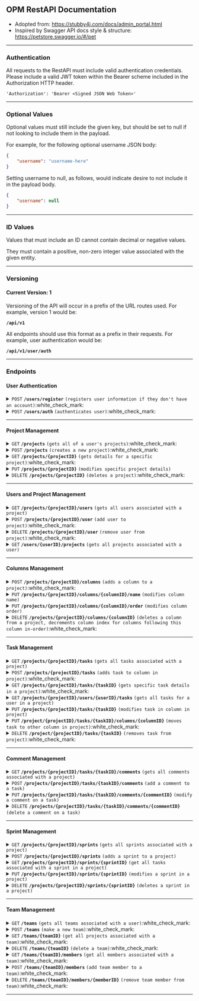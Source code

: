 ## OPM RestAPI Documentation

- Adopted from: https://stubby4j.com/docs/admin_portal.html
- Inspired by Swagger API docs style & structure: https://petstore.swagger.io/#/pet

------------------------------------------------------------------------------------------

### Authentication

All requests to the RestAPI must include valid authentication credentials. Please include a valid JWT token within
the Bearer scheme included in the Authorization HTTP header.

`'Authorization': 'Bearer <Signed JSON Web Token>'`

------------------------------------------------------------------------------------------

### Optional Values

Optional values must still include the given key, but should be set to null if not looking
to include them in the payload.

For example, for the following optional username JSON body:

```json
{
    "username": "username-here"
}
```

Setting username to null, as follows, would indicate desire to not include it in the payload body.

```json
{
    "username": null
}
```

------------------------------------------------------------------------------------------

### ID Values

Values that must include an ID cannot contain decimal or negative values.

They must contain a positive, non-zero integer value associated with the given entity.

------------------------------------------------------------------------------------------

### Versioning

#### Current Version: 1

Versioning of the API will occur in a prefix of the URL routes used. For example, version 1 would be:

<code><b>/api/v1</b></code>

All endpoints should use this format as a prefix in their requests. For example, user authentication would be:

<code><b>/api/v1/user/auth</b></code>

------------------------------------------------------------------------------------------

### Endpoints

#### User Authentication

<details>
 <summary><code>POST</code> <code><b>/users/register</b></code> <code>(registers user information if they don't have an account)</code>:white_check_mark:</summary>

##### Request Payload

> ```json
> {
>   "username": "username-here"
> }
> ```

##### Responses

> | http code     | content-type                      | response  | details |
> |---------------|-----------------------------------|-----------|---------------------------------------------------------|
> | `201`         | `application/json`                | `{"username":"username-here","message":"Success"}` | Successfully registered user. |
> | `400`         | `application/json`                | `{"code":400,"message":"User already exists with those details"}` | User details already exist in database. |
> | `400`         | `application/json`                | `{"code":400,"message":"Username is required"}` | Username field required. |
> | `400`         | `application/json`                | `{"code":400,"message":"Username must be 3 to 100 characters"}` | Username length requirement. |
> | `405`         | `text/html;charset=utf-8`         | None | Invalid HTTP method. |

##### Example cURL

> ```bash
> curl -X POST \
>  https://opm-api.propersi.me/api/v1/users/register \
>  -H 'Content-Type: application/json' \
>  -H 'Authorization: Bearer YOUR_JWT_TOKEN' \
>  -d '{"username":"my_username"}' 
> ```

</details>

<details>
 <summary><code>POST</code> <code><b>/users/auth</b></code> <code>(authenticates user)</code>:white_check_mark:</summary>

##### Responses

> | http code     | content-type                      | response  | details |
> |---------------|-----------------------------------|-----------|---------------------------------------------------------|
> | `200`         | `application/json`                | `{"username":"username-here","message":"Success"}` | **Includes a URI to the user resource in the Location Header** |
> | `404`         | `application/json`                | `{"code":"404","message":"User does not exist"}` | No user found using those credentials. |
> | `405`         | `text/html;charset=utf-8`         | None | Invalid HTTP method. |

##### Example cURL

> ```bash
> curl -X POST \
>  https://opm-api.propersi.me/api/v1/users/auth \
>  -H 'Authorization: Bearer YOUR_JWT_TOKEN' \
> ```

</details>

------------------------------------------------------------------------------------------

#### Project Management

<details>
 <summary><code>GET</code> <code><b>/projects</b></code> <code>(gets all of a user's projects)</code>:white_check_mark:</summary>

##### Responses

> | http code     | content-type                      | response  | details |
> |---------------|-----------------------------------|-----------|---------------------------------------------------------|
> | `200`         | `application/json`                | `See below.` | Returns all of a user's projects. |
> | `405`         | `text/html;charset=utf-8`         | None | Invalid HTTP method. |

###### 200 HTTP Code Response Body

> ```json
> {
>     "projects": [
>       {
>           "projectName": "project1",
>           "projectID": 1,
>           "lastUpdated": "2023-10-31T15:45:00Z",
>           "projectLocation": "/api/v1/projects/1",
>           "team": {
>               "teamName": "team1",
>               "teamID": 1, 
>               "teamLocation": "/api/v1/teams/1"
>           }
>       },
>       {
>           "projectName": "project2",
>           "projectID": 2,
>           "lastUpdated": "2023-10-31T15:45:00Z",
>           "projectLocation": "/api/v1/projects/2",
>           "team": {
>               "teamName": "team2",
>               "teamID": 2, 
>               "teamLocation": "/api/v1/teams/2"
>           }
>       } 
>     ]
> }
> ```

##### Example cURL

> ```bash
> curl -X GET \
>  https://opm-api.propersi.me/api/v1/projects \
>  -H 'Authorization: Bearer YOUR_JWT_TOKEN' \
> ```

</details>

<details>
 <summary><code>POST</code> <code><b>/projects</b></code> <code>(creates a new project)</code>:white_check_mark:</summary>

##### Request Payload

> ```json
> {
>   "projectName": "New Project Name",
>   "projectID": 1,
>   "teamName": "team1",
>   "teamID": 1,
>   "projectLocation": "/api/v1/projects/1"
> }
> ```

##### Responses

> | http code     | content-type                      | response  | details |
> |---------------|-----------------------------------|-----------|---------------------------------------------------------|
> | `201`         | `application/json`                | `See below.` | **Includes a URI to the project resource in the Location Header** |
> | `400`         | `application/json`                | `{"code":"400","message":"Project name for that team already exists"}` | Project name for team already exists. Teams must have unique project names. |
> | `404`         | `application/json`                | `{"code":"404","message":"User not in team, or team does not exist"}` | User not in team, or chosen team does not exist. |
> | `405`         | `text/html;charset=utf-8`         | None | Invalid HTTP method. |

###### 201 HTTP Code Response Body

> ```json
> {
>     "projectName": "New Project Name",
>     "projectID": 1,
>     "projectLocation": "/api/v1/projects/1"
> }
> ```

##### Example cURL

> ```bash
> curl -X POST \
>  https://opm-api.propersi.me/api/v1/projects \
>  -H 'Content-Type: application/json' \
>  -H 'Authorization: Bearer YOUR_JWT_TOKEN' \
>  -d '{
>   "projectName": "New Project Name",
>   "teamName": "team1",
>   "teamID": 1 }' 
> ```

</details>
<details>
 <summary><code>GET</code> <code><b>/projects/{projectID}</b></code> <code>(gets details for a specific project)</code>:white_check_mark:</summary>

##### Parameters

> | name   |  type      | data type      | description                                          |
> |--------|------------|----------------|------------------------------------------------------|
> | `projectID` |  required  | int ($int64) | The unique ID of the project |

##### Responses

> | http code     | content-type                      | response  | details |
> |---------------|-----------------------------------|-----------|---------------------------------------------------------|
> | `200`         | `application/json`                | `See below.` | Returns details regarding a specific project. |
> | `403`         | `application/json`                | `{"code":"403","message":"User not in project, or project does not exist"}` | User not in this project, or the project does not exist. |
> | `405`         | `text/html;charset=utf-8`         | None | Invalid HTTP method. |

###### 200 HTTP Code Response Body

> ```json
> {
>     "projectName": "project1",
>     "projectID": 1,
>     "projectLocation": "/api/v1/projects/1",
>     "team": {
>         "teamName": "Team1",
>         "teamID": 1,
>         "teamLocation": "/api/v1/teams/1"
>      },
>     "columns": [
>      {
>           "columnTitle": "Todo",
>           "columnID": 1,
>           "columnIndex": 0,       # Indicates location on board
>           "columnLocation": "/api/v1/projects/1/columns/1",
>           "tasks": [
>            {
>                 "title": "task1",
>                 "taskID": 1, 
>                 "priority": "High",
                  "dueDate": "2023-11-01", # Or null  
>                 "comments": 1, # Number of comments on task
                  "taskIndex": 0, # Used for sorting eventually, default to -1
                  "assignedTo": {
                        "username": "username-of-assignee",
                        "userID": 1
                   }, # Or null
                  "sprint": {
                        "sprintID": 1,
                        "sprintName": "Sprint Name",
                        "endDate": "2023-11-01",
                        "sprintLocation": "/api/v1/projects/1/sprints/1"
                   }, # Or null
>                 "taskLocation": "/api/v1/projects/1/tasks/1"
>            },
>           ]
>      },
>      {
>           "columnTitle": "In progress",
>           "columnID": 2,
>           "columnIndex": 1,       # Indicates location on board
>           "columnLocation": "/api/v1/projects/1/columns/2",
>           "tasks": []
>      },
>      {
>           "columnTitle": "Done",
>           "columnID": 3,
>           "columnIndex": 2,       # Indicates location on board
>           "columnLocation": "/api/v1/projects/1/columns/3",
>           "tasks": []
>      },
>     ]
> }
> ```

##### Example cURL

> ```bash
> curl -X GET \
>  https://opm-api.propersi.me/api/v1/projects/1 \
>  -H 'Authorization: Bearer YOUR_JWT_TOKEN' \
> ```

</details>

<details>
 <summary><code>PUT</code> <code><b>/projects/{projectID}</b></code> <code>(modifies specific project details)</code></summary>

##### Parameters

> | name   |  type      | data type      | description                                          |
> |--------|------------|----------------|------------------------------------------------------|
> | `projectID` |  required  | int ($int64) | The unique ID of the project |

##### Request Payload

> ```json
> {
>   "projectName": "new-name",      # Cannot be deleted, only modified
> }
> ```

##### Responses

> | http code     | content-type                      | response  | details |
> |---------------|-----------------------------------|-----------|---------------------------------------------------------|
> | `200`         | `application/json`                | `See below.` | Modify the project name. |
> | `403`         | `application/json`                | `{"code":"403","message":"Not authorized"}` | User not in this project. |
> | `404`         | `application/json`                | `{"code":"404","message":"Project does not exist"}` | Project not found. |
> | `405`         | `text/html;charset=utf-8`         | None | Invalid HTTP method. |

###### 200 HTTP Code Response Body

> ```json
> {
>     "projectName": "new-name",
>     "projectID": 1,
>     "projectLocation": "/api/v1/projects/1",
>     "lastUpdated": "2023-10-31T15:45:00Z",
> }
> ```

##### Example cURL

> ```bash
> curl -X PUT \
>  https://opm-api.propersi.me/api/v1/projects/1 \
>  -H 'Content-Type: application/json' \
>  -H 'Authorization: Bearer YOUR_JWT_TOKEN' \
>  -d '{"projectName":"new-name"}' 
> ```

</details>

<details>
 <summary><code>DELETE</code> <code><b>/projects/{projectID}</b></code> <code>(deletes a project)</code>:white_check_mark:</summary>

##### Parameters

> | name   |  type      | data type      | description                                          |
> |--------|------------|----------------|------------------------------------------------------|
> | `projectID` |  required  | int ($int64) | The unique ID of the project |

##### Responses

> | http code     | content-type                      | response  | details |
> |---------------|-----------------------------------|-----------|---------------------------------------------------------|
> | `200`         | `application/json`                | `{"code":"200","message":"Project deleted"}` | Successful deletion. |
> | `400`         | `application/json`                | `{"code":"400","message":"Projects must have zero tasks left before they can be deleted"}` | Tasks must be removed to delete a project. |
> | `403`         | `application/json`                | `{"code":"403","message":"User not in project, or project does not exist"}` | User not in this project, or project does not exist. |
> | `405`         | `text/html;charset=utf-8`         | None | Invalid HTTP method. |

##### Example cURL

> ```bash
> curl -X DELETE \
>  https://opm-api.propersi.me/api/v1/projects/1 \
>  -H 'Authorization: Bearer YOUR_JWT_TOKEN' \
> ```

</details>

------------------------------------------------------------------------------------------

#### Users and Project Management

<details>
 <summary><code>GET</code> <code><b>/projects/{projectID}/users</b></code> <code>(gets all users associated with a project)</code></summary>

##### Parameters

> | name   |  type      | data type      | description                                          |
> |--------|------------|----------------|------------------------------------------------------|
> | `projectID` |  required  | int ($int64) | The unique ID of the project |

##### Responses

> | http code     | content-type                      | response  | details |
> |---------------|-----------------------------------|-----------|---------------------------------------------------------|
> | `200`         | `application/json`                | `See below.` | Returns all users associated with a project. |
> | `403`         | `application/json`                | `{"code":"403","message":"Not authorized"}` | User not in this project. |
> | `404`         | `application/json`                | `{"code":"404","message":"Project does not exist"}` | Project not found. |
> | `405`         | `text/html;charset=utf-8`         | None | Invalid HTTP method. |

###### 200 HTTP Code Response Body

> ```json
> {
>     "projectName": "project1",
>     "projectID": 1,
>     "lastUpdated": "2023-10-31T15:45:00Z",
>     "projectLocation": "/api/v1/projects/1",
>     "team": {
>         "teamName": "Team1",
>         "teamID": 1,
>         "teamLocation": "/api/v1/teams/1"
>      },
>     "users": [
>       {
>           "username": "username1",
>           "userID": 1,
>           "userInProjectTeam": true,       
>       },
>       {
>           "username": "username2",
>           "userID": 2,
>           "userInProjectTeam": false,       
>       },
>     ]
> }
> ```

##### Example cURL

> ```bash
> curl -X GET \
>  https://opm-api.propersi.me/api/v1/projects/1/users \
>  -H 'Authorization: Bearer YOUR_JWT_TOKEN' \
> ```

</details>

<details>
 <summary><code>POST</code> <code><b>/projects/{projectID}/user</b></code> <code>(add user to project)</code>:white_check_mark:</summary>

##### Parameters

> | name   |  type      | data type      | description                                          |
> |--------|------------|----------------|------------------------------------------------------|
> | `projectID` |  required  | int ($int64) | The unique ID of the project |

##### Request Payload

> ```json
> {
>   "username": "username-here"
> }
> ```

##### Responses

> | http code     | content-type                      | response  | details |
> |---------------|-----------------------------------|-----------|---------------------------------------------------------|
> | `200`         | `application/json`                | `{"code":"200","message":"{username} added to the project."}` | Successfully added user to project. |
> | `403`         | `application/json`                | `{"code":"403","message":"User not in this project, or project does not exist"}` | User trying to add other user is not in project, or project does not exist. |
> | `404`         | `application/json`                | `{"code":"404","message":"User does not exist"}` | Username not found. |
> | `409`         | `application/json`                | `{"code":"409","message":"User already in this project"}` | User already in this project. |
> | `405`         | `text/html;charset=utf-8`         | None | Invalid HTTP method. |

##### Example cURL

> ```bash
> curl -X POST \
>  https://opm-api.propersi.me/api/v1/projects/1/user \
>  -H 'Content-Type: application/json' \
>  -H 'Authorization: Bearer YOUR_JWT_TOKEN' \
>  -d '{"username":"another_username"}' 
> ```

</details>

<details>
 <summary><code>DELETE</code> <code><b>/projects/{projectID}/user</b></code> <code>(remove user from project)</code>:white_check_mark:</summary>

##### Parameters

> | name   |  type      | data type      | description                                          |
> |--------|------------|----------------|------------------------------------------------------|
> | `projectID` |  required  | int ($int64) | The unique ID of the project |

##### Request Payload

> ```json
> {
>   "username": "username-here"
> }
> ```

##### Responses

> | http code     | content-type                      | response  | details |
> |---------------|-----------------------------------|-----------|---------------------------------------------------------|
> | `200`         | `application/json`                | `{"code":"200","message":"{username} was removed from the project"}` | Successfully removed user from project. |
> | `400`         | `application/json`                | `{"code":"400","message":"The last member of a project cannot remove themselves"}` | The last user of a project cannot remove themselves. |
> | `403`         | `application/json`                | `{"code":"403","message":"User not in project, or project does not exist"}` | Deleting user not in project, or project does not exist. |
> | `404`         | `application/json`                | `{"code":"404","message":"User not in this project"}` | Username not found. |
> | `405`         | `text/html;charset=utf-8`         | None | Invalid HTTP method. |

##### Example cURL

> ```bash
> curl -X DELETE \
>  https://opm-api.propersi.me/api/v1/projects/1/user \
>  -H 'Content-Type: application/json' \
>  -H 'Authorization: Bearer YOUR_JWT_TOKEN' \
>  -d '{"username":"another_username"}' 
> ```

</details>

<details>
 <summary><code>GET</code> <code><b>/users/{userID}/projects</b></code> <code>(gets all projects associated with a user)</code></summary>

##### Parameters

> | name   |  type      | data type      | description                                          |
> |--------|------------|----------------|------------------------------------------------------|
> | `userID` |  required  | int ($int64) | The unique ID of the user |

##### Responses

> | http code     | content-type                      | response  | details |
> |---------------|-----------------------------------|-----------|---------------------------------------------------------|
> | `200`         | `application/json`                | `See below.` | Returns all projects associated with a user. |
> | `404`         | `application/json`                | `{"code":"404","message":"User does not exist"}` | User not found. |
> | `405`         | `text/html;charset=utf-8`         | None | Invalid HTTP method. |

###### 200 HTTP Code Response Body

> ```json
> {
>     "username": "my-username",
>     "userID": 1,
>     "projects": [
>       {
>           "projectName": "project1",
>           "projectID": 1,
>           "projectLocation": "/api/v1/projects/1",
>           "team": {
>               "teamName": "Team1",
>               "teamID": 1,
>               "teamLocation": "/api/v1/teams/1"
>           }
>       },
>       {
>           "projectName": "project2",
>           "projectID": 2,
>           "projectLocation": "/api/v1/projects/2",
>           "team": {
>               "teamName": "Team2",
>               "teamID": 2,
>               "teamLocation": "/api/v1/teams/2"
>           }
>       },
>     ]
> }
> ```

##### Example cURL

> ```bash
> curl -X GET \
>  https://opm-api.propersi.me/api/v1/users/1/projects \
>  -H 'Authorization: Bearer YOUR_JWT_TOKEN' \
> ```

</details>

------------------------------------------------------------------------------------------

#### Columns Management

<details>
 <summary><code>POST</code> <code><b>/projects/{projectID}/columns</b></code> <code>(adds a column to a project)</code>:white_check_mark:</summary>

##### Parameters

> | name   |  type      | data type      | description                                          |
> |--------|------------|----------------|------------------------------------------------------|
> | `projectID` |  required  | int ($int64) | The unique ID of the project |

##### Request Payload

> ```json
> {
>   "columnTitle": "New Column Here"
> }
> ```

##### Responses

> | http code     | content-type                      | response  | details |
> |---------------|-----------------------------------|-----------|---------------------------------------------------------|
> | `201`         | `application/json`                | `See below.` | **Includes a URI to the column resource in the Location Header** |
> | `403`         | `application/json`                | `{"code":"403","message":"User not in project, or project does not exist"}` | User not in this project, or project does not exist. |
> | `409`         | `application/json`                | `{"code":"409","message":"Given column title already exists in this project"}` | Column title already exists in project. |
> | `405`         | `text/html;charset=utf-8`         | None | Invalid HTTP method. |

###### 201 HTTP Code Response Body

> ```json
> {
>     "columnTitle": "New Column Here",
>     "columnIndex": 1,         # New column always placed at end
>     "columnID": 1,
>     "columnLocation": "/api/v1/projects/1/columns/1"
> }
> ```

##### Example cURL

> ```bash
> curl -X POST \
>  https://opm-api.propersi.me/api/v1/project/1/columns \
>  -H 'Content-Type: application/json' \
>  -H 'Authorization: Bearer YOUR_JWT_TOKEN' \
>  -d '{"columnTitle":"New Column Here"}' 
> ```

</details>

<details>
 <summary><code>PUT</code> <code><b>/projects/{projectID}/columns/{columnID}/name</b></code> <code>(modifies column name)</code></summary>

##### Parameters

> | name   |  type      | data type      | description                                          |
> |--------|------------|----------------|------------------------------------------------------|
> | `projectID` |  required  | int ($int64) | The unique ID of the project |
> | `columnID` |  required  | int ($int64) | The unique ID of the column |

##### Request Payload

> ```json
> {
>   "columnTitle": "New Column Name Here"       # Cannot be deleted, only modified
> }
> ```

##### Responses

> | http code     | content-type                      | response  | details |
> |---------------|-----------------------------------|-----------|---------------------------------------------------------|
> | `200`         | `application/json`                | `See below.` | Successfully modified column name in project. |
> | `400`         | `application/json`                | `{"code":"400","message":"Column exists in project"}` | Column already exists in project. |
> | `403`         | `application/json`                | `{"code":"403","message":"Not authorized"}` | User not in this project. |
> | `404`         | `application/json`                | `{"code":"404","message":"Project does not exist"}` | Project not found. |
> | `404`         | `application/json`                | `{"code":"404","message":"Column does not exist"}` | Column not found in project. |
> | `405`         | `text/html;charset=utf-8`         | None | Invalid HTTP method. |

###### 200 HTTP Code Response Body

> ```json
> {
>     "columnTitle": "New Column Name Here",
>     "columnIndex": 0,      # Keeps previous column index
>     "columnID": 1,
>     "columnLocation": "/api/v1/projects/1/columns/1
> }
> ```

##### Example cURL

> ```bash
> curl -X PUT \
>  https://opm-api.propersi.me/api/v1/projects/1/columns/1/name \
>  -H 'Content-Type: application/json' \
>  -H 'Authorization: Bearer YOUR_JWT_TOKEN' \
>  -d '{"columnTitle":"New Column Name Here"}' 
> ```

</details>

<details>
 <summary><code>PUT</code> <code><b>/projects/{projectID}/columns/{columnID}/order</b></code> <code>(modifies column order)</code></summary>

##### Parameters

> | name   |  type      | data type      | description                                          |
> |--------|------------|----------------|------------------------------------------------------|
> | `projectID` |  required  | int ($int64) | The unique ID of the project |
> | `columnID` |  required  | int ($int64) | The unique ID of the column |

##### Request Payload

> ```json
> {
>   "columnIndex": 1
> }
> ```

##### Responses

> | http code     | content-type                      | response  | details |
> |---------------|-----------------------------------|-----------|---------------------------------------------------------|
> | `200`         | `application/json`                | `See below.` | Successfully modified column index in project. |
> | `403`         | `application/json`                | `{"code":"403","message":"Not authorized"}` | User not in this project. |
> | `404`         | `application/json`                | `{"code":"404","message":"Project does not exist"}` | Project not found. |
> | `404`         | `application/json`                | `{"code":"404","message":"Column does not exist"}` | Column not found in project. |
> | `405`         | `text/html;charset=utf-8`         | None | Invalid HTTP method. |

###### 200 HTTP Code Response Body

> ```json
> {
>     "columnTitle": "project1",
>     "columnIndex": 0,      # Keeps previous column index
>     "columnID": 1,
>     "columnLocation": "/api/v1/projects/1/columns/1
> }
> ```

##### Example cURL

> ```bash
> curl -X PUT \
>  https://opm-api.propersi.me/api/v1/projects/1/columns/1/name \
>  -H 'Content-Type: application/json' \
>  -H 'Authorization: Bearer YOUR_JWT_TOKEN' \
>  -d '{"columnTitle":"New Column Name Here"}' 
> ```

</details>

<details>
 <summary><code>DELETE</code> <code><b>/projects/{projectID}/columns/{columnID}</b></code> <code>(deletes a column from a project, decrements column index for columns following this column in-order)</code>:white_check_mark:</summary>

##### Parameters

> | name   |  type      | data type      | description                                          |
> |--------|------------|----------------|------------------------------------------------------|
> | `projectID` |  required  | int ($int64) | The unique ID of the project |
> | `columnID` |  required  | int ($int64) | The unique ID of the column |

##### Responses

> | http code     | content-type                      | response  | details |
> |---------------|-----------------------------------|-----------|---------------------------------------------------------|
> | `200`         | `application/json`                | `{"code":"200","message":"Column removed from project"}` | Successfully deleted column from project. |
> | `403`         | `application/json`                | `{"code":"403","message":"Cannot remove if tasks remain in column"}` | Tasks still in column. |
> | `403`         | `application/json`                | `{"code":"403","message":"User not in project, or project does not exist"}` | User not in this project, or project does not exist. |
> | `404`         | `application/json`                | `{"code":"404","message":"Column does not exist"}` | Column not found in project. |
> | `405`         | `text/html;charset=utf-8`         | None | Invalid HTTP method. |


##### Example cURL

> ```bash
> curl -X DELETE \
>  https://opm-api.propersi.me/api/v1/projects/1/columns/1 \
>  -H 'Authorization: Bearer YOUR_JWT_TOKEN' \
> ```

</details>

------------------------------------------------------------------------------------------

#### Task Management

<details>
 <summary><code>GET</code> <code><b>/projects/{projectID}/tasks</b></code> <code>(gets all tasks associated with a project)</code></summary>

##### Parameters

> | name   |  type      | data type      | description                                          |
> |--------|------------|----------------|------------------------------------------------------|
> | `projectID` |  required  | int ($int64) | The unique ID of the project |

##### Responses

> | http code     | content-type                      | response  | details |
> |---------------|-----------------------------------|-----------|---------------------------------------------------------|
> | `200`         | `application/json`                | `See below.` | Successfully retrieved all tasks for a project. |
> | `403`         | `application/json`                | `{"code":"403","message":"Not authorized"}` | User not in this project. |
> | `404`         | `application/json`                | `{"code":"404","message":"Project does not exist"}` | Project not found. |
> | `405`         | `text/html;charset=utf-8`         | None | Invalid HTTP method. |

###### 200 HTTP Code Response Body

> ```json
> {
>     "projectName": "project1",
>     "projectID": 1,
>     "lastUpdated": "2023-10-31T15:45:00Z",
>     "projectLocation": "/api/v1/projects/1",
>     "tasks": [
>      {
>           "title": "Task 1",
>           "taskID": 1,
>           "taskColumnIndex": 0,       # Indicates location on board
>           "description": "This is a task!",
>           "assignedTo": {
>                 "username": "username-of-assignee",
>                 "userID": 1
>            } or null,       
>           "priority": "High",
>           "sprint": {
>                 "startDate": "2023-10-31",
>                 "endDate": "2023-11-01",
>                 "sprintName": "Sprint Name",
>                 "sprintID": 1,
>                 "sprintLocation": "api/v1/projects/1/sprints/1"
>            } or null,
>           "comments": [
>            {
>                 "commentID": 1,
>                 "commentBody": "This is a comment",
>                 "commenter": "username-here",
>                 "commentLocation": "/api/v1/projects/1/tasks/1/comments/1"
>            },
>           ],
>           "customFields": [ ... ],
>           "taskLocation": "/api/v1/projects/1/tasks/1",
>      },
>      {
>           "title": "Task 2",
>           "taskID": 2,
>           "taskColumnIndex": 1,       # Indicates location on board
>           "description": "This is another task!",
>           "assignedTo": {
>                 "username": "username-of-assignee",
>                 "userID": 1
>            } or null,       
>           "priority": "High",
>           "sprint": {
>                 "startDate": "2023-10-31",
>                 "endDate": "2023-11-01",
>                 "sprintName": "Sprint Name",
>                 "sprintID": 1,
>                 "sprintLocation": "api/v1/projects/1/sprints/1"
>            } or null,
>           "comments": [
>            {
>                 "commentID": 2,
>                 "commentBody": "This is another comment",
>                 "commenter": "username-here",
>                 "commentLocation": "/api/v1/projects/1/tasks/2/comments/2"
>            },
>           ],
>           "customFields": [ ... ],
>           "taskLocation": "/api/v1/projects/1/tasks/2",
>      },
>     ]
> }
> ```

##### Example cURL

> ```bash
> curl -X GET \
>  https://opm-api.propersi.me/api/v1/projects/1/tasks \
>  -H 'Authorization: Bearer YOUR_JWT_TOKEN' \
> ```

</details>

<details>
 <summary><code>POST</code> <code><b>/projects/{projectID}/tasks</b></code> <code>(adds task to column in project)</code>:white_check_mark:</summary>

##### Parameters

> | name   |  type      | data type      | description                                          |
> |--------|------------|----------------|------------------------------------------------------|
> | `projectID` |  required  | int ($int64) | The unique ID of the project |

##### Request Payload

> ```json
> {
>     "title": "Task 1",
>     "description": "This is another task!", # Optional - a description of only spaces is considered null
>     "columnID": 1,                          # Optional, defaults to first in-order column if not included
>     "assignedTo": 1,                        # Optional, ID of the user who it is being assigned to, or null
>     "dueDate": "2024-11-03",                # Optional, in format "yyyy-MM-dd"
>     "priority": "High",                     # Optional, must be one of: 'High', 'Medium', 'Low', 'None', defaults to 'None' 
>     "sprintID": 1,                          # Optional
>     "customFields": [ ... ]                 # Optional
> }
> ```

##### Responses

> | http code     | content-type                      | response  | details |
> |---------------|-----------------------------------|-----------|---------------------------------------------------------|
> | `201`         | `application/json`                | `See below.` | **Includes a URI to the task resource in the Location Header** |
> | `403`         | `application/json`                | `{"code":"403","message":"Not authorized"}` | User not in this project, or project not found. |
> | `404`         | `application/json`                | `{"code":"404","message":"Column does not exist"}` | Column not found in project. Project must have at least one column. |
> | `404`         | `application/json`                | `{"code":"404","message":"Sprint not found"}` | Sprint not found. |
> | `404`         | `application/json`                | `{"code":"404","message":"Assignee not found"}` | Assignee not found. |
> | `405`         | `text/html;charset=utf-8`         | None | Invalid HTTP method. |

###### 201 HTTP Code Response Body

> ```json
> {
>     "title": "Task 1",
>     "taskID": 1,
>     "columnID": 1,                          # ID of column to be placed under
>     "priority": "None",                     # Other possible values: 'High', 'Medium', 'Low'
>     "description": "None",                  # Nullable
>     "dueDate": "None",                      # Nullable
>     "sprintID": "None",                     # Nullable
>     "assignedTo": "None",                   # Nullable
>     "taskLocation": "/api/v1/projects/1/tasks/1",
> }
> ```

##### Example cURL

> ```bash
> curl -X POST \
>  https://opm-api.propersi.me/api/v1/projects/1/tasks \
>  -H 'Content-Type: application/json' \
>  -H 'Authorization: Bearer YOUR_JWT_TOKEN' \
>  -d '{"title":"Task title"}' 
> ```

</details>

<details>
 <summary><code>GET</code> <code><b>/projects/{projectID}/tasks/{taskID}</b></code> <code>(gets specific task details in a project)</code>:white_check_mark:</summary>

##### Parameters

> | name   |  type      | data type      | description                                          |
> |--------|------------|----------------|------------------------------------------------------|
> | `projectID` |  required  | int ($int64) | The unique ID of the project |
> | `taskID` |  required  | int ($int64) | The unique ID of the task |

##### Responses

> | http code     | content-type                      | response  | details |
> |---------------|-----------------------------------|-----------|---------------------------------------------------------|
> | `200`         | `application/json`                | `See below.` | Successfully retrieved the task details. |
> | `403`         | `application/json`                | `{"code":"403","message":"User not in this project, or project does not exist"}` | User not in this project, or project does not exist. |
> | `404`         | `application/json`                | `{"code":"404","message":"Given task does not exist in this project"}` | Task not found. |
> | `405`         | `text/html;charset=utf-8`         | None | Invalid HTTP method. |

###### 200 HTTP Code Response Body

> ```json
> {
>     "title": "Task 1",
>     "taskID": 1,
>     "taskColumnIndex": 0,       # Indicates location on board
>     "column": {
>           "columnTitle": "Column",
>           "columnIndex": 0,
>           "columnID": 1,
>           "columnLocation": "api/v1/projects/1/columns/1"
>      },
>     "description": "This is a task!",
>     "assignedTo": {
>           "username": "username-of-assignee",
>           "userID": 1
>      } or null,       
>     "priority": "High" or null,
>     "sprint": {
>           "startDate": "2023-10-31",
>           "endDate": "2023-11-01",
>           "sprintName": "Sprint Name",
>           "sprintID": 1,
>           "sprintLocation": "api/v1/projects/1/sprints/1"
>      } or null,
>     "comments": [
>      {
>           "commentID": 1,
>           "commentBody": "This is a comment",
>           "commentedAt": "2023-10-31T15:45:00Z",
>           "commenterUsername": "username-here",
>           "commenterID": 1,
>           "commentLocation": "/api/v1/projects/1/tasks/1/comments/1"
>      },
>     ],
>     "customFields": [ ... ],
>     "taskLocation": "/api/v1/projects/1/tasks/1",
> }
> ```

##### Example cURL

> ```bash
> curl -X GET \
>  https://opm-api.propersi.me/api/v1/projects/1/tasks/1 \
>  -H 'Authorization: Bearer YOUR_JWT_TOKEN' \
> ```

</details>

<details>
 <summary><code>GET</code> <code><b>/projects/{projectID}/users/{userID}/tasks</b></code> <code>(gets all tasks for a user in a project)</code></summary>

##### Parameters

> | name   |  type      | data type      | description                                          |
> |--------|------------|----------------|------------------------------------------------------|
> | `projectID` |  required  | int ($int64) | The unique ID of the project |
> | `userID` |  required  | int ($int64) | The unique ID of the user |
> | `taskID` |  required  | int ($int64) | The unique ID of the task |

##### Responses

> | http code     | content-type                      | response  | details |
> |---------------|-----------------------------------|-----------|---------------------------------------------------------|
> | `200`         | `application/json`                | `See below.` | Successfully retrieved the task details. |
> | `403`         | `application/json`                | `{"code":"403","message":"Not authorized"}` | Searching user not in this project. |
> | `404`         | `application/json`                | `{"code":"404","message":"User does not exist"}` | User not found. |
> | `404`         | `application/json`                | `{"code":"404","message":"Task does not exist"}` | Task not found. |
> | `404`         | `application/json`                | `{"code":"404","message":"Project does not exist"}` | Project not found. |
> | `405`         | `text/html;charset=utf-8`         | None | Invalid HTTP method. |

###### 200 HTTP Code Response Body

> ```json
> {
>     "title": "Task 1",
>     "taskID": 1,
>     "taskColumnIndex": 0,       # Indicates location on board
>     "column": {
>           "columnTitle": "Column",
>           "columnIndex": 0,
>           "columnID": 1,
>           "columnLocation": "api/v1/projects/1/columns/1"
>      },
>     "description": "This is a task!",
>     "assignedTo": {
>           "username": "username-of-assignee",
>           "userID": 1
>      } or null,       
>     "priority": "High" or null,
>     "sprint": {
>           "startDate": "2023-10-31",
>           "endDate": "2023-11-01",
>           "sprintName": "Sprint Name",
>           "sprintID": 1,
>           "sprintLocation": "api/v1/projects/1/sprints/1"
>      } or null,
>     "comments": [
>      {
>           "commentID": 1,
>           "commentBody": "This is a comment",
>           "commenter": "username-here",
>           "commentLocation": "/api/v1/projects/1/tasks/1/comments/1"
>      },
>     ],
>     "customFields": [ ... ],
>     "taskLocation": "/api/v1/projects/1/tasks/1",
> }
> ```

##### Example cURL

> ```bash
> curl -X GET \
>  https://opm-api.propersi.me/api/v1/projects/1/users/1/tasks \
>  -H 'Authorization: Bearer YOUR_JWT_TOKEN' \
> ```

</details>

<details>
 <summary><code>PUT</code> <code><b>/projects/{projectID}/tasks/{taskID}</b></code> <code>(modifies task in column in project)</code></summary>

##### Parameters

> | name   |  type      | data type      | description                                          |
> |--------|------------|----------------|------------------------------------------------------|
> | `projectID` |  required  | int ($int64) | The unique ID of the project |
> | `taskID` |  required  | int ($int64) | The unique ID of the task |

##### Request Payload

To keep the attribute the same, do not include the task attribute in the request payload.

> ```json
> {
>     "title": "New Title",                     # Optional - note that a title is mandatory for a task, so no possibility of deleting a title
>     "description": "This is another task!",   # Optional, set as empty string to delete
>     "assignedTo": 1,                          # Optional, ID of the user who it is being assigned to, or -1 to delete
>     "priority": "High",                       # Optional, must be one of 'High', 'Medium', 'Low', 'None'
>     "sprintID": 1,                            # Optional, ID of sprint to change to, or -1 to delete
>     "customFields": [ ... ],                  # Optional, for future implementation
> }
> ```

##### Responses

> | http code     | content-type                      | response  | details |
> |---------------|-----------------------------------|-----------|---------------------------------------------------------|
> | `200`         | `application/json`                | `{"code":"200","message":"Task modified"}` | Successfully modified task. |
> | `403`         | `application/json`                | `{"code":"403","message":"Not authorized"}` | User not in this project. |
> | `404`         | `application/json`                | `{"code":"404","message":"Task does not exist"}` | Task not found. |
> | `404`         | `application/json`                | `{"code":"404","message":"Invalid task"}` | Task attribute not found. |
> | `404`         | `application/json`                | `{"code":"404","message":"Invalid sprint"}` | Sprint not found. |
> | `404`         | `application/json`                | `{"code":"404","message":"Assignee"}` | Assignee not found. |
> | `404`         | `application/json`                | `{"code":"404","message":"Project does not exist"}` | Project not found. |
> | `405`         | `text/html;charset=utf-8`         | None | Invalid HTTP method. |

##### Example cURL

> ```bash
> curl -X PUT \
>  https://opm-api.propersi.me/api/v1/projects/1/tasks/1 \
>  -H 'Content-Type: application/json' \
>  -H 'Authorization: Bearer YOUR_JWT_TOKEN' \
>  -d '{"title":"New title."}' 
> ```

</details>

<details>
 <summary><code>PUT</code> <code><b>/project/{projectID}/tasks/{taskID}/columns/{columnID}</b></code> <code>(moves task to other column in project)</code>:white_check_mark:</summary>

##### Parameters

> | name   |  type      | data type      | description                                          |
> |--------|------------|----------------|------------------------------------------------------|
> | `projectID` |  required  | int ($int64) | The unique ID of the project |
> | `taskID` |  required  | int ($int64) | The unique ID of the task |
> | `columnID` |  required  | int ($int64) | The unique ID of the column |

##### Responses

> | http code     | content-type                      | response  | details |
> |---------------|-----------------------------------|-----------|---------------------------------------------------------|
> | `200`         | `application/json`                | `{"code":"200","message":"Task moved"}` | Successfully moved task. |
> | `400`         | `application/json`                | `{"code":"400","message":"Task already in given column"}` | Task already in the column indicated. |
> | `403`         | `application/json`                | `{"code":"403","message":"User not in project, or project does not exist"}` | User not in this project, or project does not exist. |
> | `404`         | `application/json`                | `{"code":"404","message":"Task does not exist"}` | Task not found in project. |
> | `404`         | `application/json`                | `{"code":"404","message":"Column does not exist"}` | Column not found in project. |
> | `405`         | `text/html;charset=utf-8`         | None | Invalid HTTP method. |

##### Example cURL

> ```bash
> curl -X PUT \
>  https://opm-api.propersi.me/api/v1/projects/1/tasks/1/columns/1 \
>  -H 'Authorization: Bearer YOUR_JWT_TOKEN' \
> ```

</details>

<details>
 <summary><code>DELETE</code> <code><b>/project/{projectID}/tasks/{taskID}</b></code> <code>(removes task from project)</code>:white_check_mark:</summary>

##### Parameters

> | name   |  type      | data type      | description                                          |
> |--------|------------|----------------|------------------------------------------------------|
> | `projectID` |  required  | int ($int64) | The unique ID of the project |
> | `taskID` |  required  | int ($int64) | The unique ID of the task |

##### Responses

> | http code     | content-type                      | response  | details |
> |---------------|-----------------------------------|-----------|---------------------------------------------------------|
> | `200`         | `application/json`                | `{"code":"200","message":"Task deleted"}` | Successfully deleted task. |
> | `403`         | `application/json`                | `{"code":"403","message":"User not in project, or project does not exist"}` | User not in this project, or project does not exist |
> | `404`         | `application/json`                | `{"code":"404","message":"Task does not exist"}` | Task not found in project. |
> | `405`         | `text/html;charset=utf-8`         | None | Invalid HTTP method. |

##### Example cURL

> ```bash
> curl -X DELETE \
>  https://opm-api.propersi.me/api/v1/projects/1/tasks/1 \
>  -H 'Authorization: Bearer YOUR_JWT_TOKEN' \
> ```

</details>

------------------------------------------------------------------------------------------

#### Comment Management

<details>
 <summary><code>GET</code> <code><b>/projects/{projectID}/tasks/{taskID}/comments</b></code> <code>(gets all comments associated with a project)</code></summary>

##### Parameters

> | name   |  type      | data type      | description                                          |
> |--------|------------|----------------|------------------------------------------------------|
> | `projectID` |  required  | int ($int64) | The unique ID of the project |
> | `taskID` |  required  | int ($int64) | The unique ID of the task |

##### Responses

> | http code     | content-type                      | response  | details |
> |---------------|-----------------------------------|-----------|---------------------------------------------------------|
> | `200`         | `application/json`                | `See below.` | Successfully retrieved all comments for the task. |
> | `403`         | `application/json`                | `{"code":"403","message":"Not authorized"}` | User not in this project. |
> | `404`         | `application/json`                | `{"code":"404","message":"Task does not exist"}` | Task not found. |
> | `404`         | `application/json`                | `{"code":"404","message":"Project does not exist"}` | Project not found. |
> | `405`         | `text/html;charset=utf-8`         | None | Invalid HTTP method. |

###### 200 HTTP Code Response Body

> ```json
> {
>     "taskID": 1,
>     "taskLocation": "/api/v1/projects/1/tasks/1",
>     "comments": [
>      {
>           "commentID": 1,
>           "commentBody": "This is another comment!",
>           "commenter": {
>                 "username": "commenter",
>                 "userID": 1
>            },       
>           "commentLocation": "/api/v1/projects/1/tasks/1/comments/1",
>      },
>      {
>           "commentID": 2,
>           "commentBody": "This is a second comment!",
>           "commenter": {
>                 "username": "commenter2",
>                 "userID": 2
>            },       
>           "commentLocation": "/api/v1/projects/1/tasks/1/comments/2",
>      },
>     ]
> }
> ```

##### Example cURL

> ```bash
> curl -X GET \
>  https://opm-api.propersi.me/api/v1/projects/1/tasks/1/comments \
>  -H 'Authorization: Bearer YOUR_JWT_TOKEN' \
> ```

</details>

<details>
 <summary><code>POST</code> <code><b>/projects/{projectID}/tasks/{taskID}/comments</b></code> <code>(add a comment to a task)</code></summary>

##### Parameters

> | name   |  type      | data type      | description                                          |
> |--------|------------|----------------|------------------------------------------------------|
> | `projectID` |  required  | int ($int64) | The unique ID of the project |
> | `taskID` |  required  | int ($int64) | The unique ID of the task |

##### Request Payload

> ```json
> {
>     "commentBody": "New comment body."    # Cannot be empty or just spaces
> }
> ```

##### Responses

> | http code     | content-type                      | response  | details |
> |---------------|-----------------------------------|-----------|---------------------------------------------------------|
> | `200`         | `application/json`                | `See below.` | **Includes a URI to the comment resource in the Location Header** |
> | `400`         | `application/json`                | `{"code":"400","message":"Comment cannot be empty"}` | Comment cannot be empty. |
> | `403`         | `application/json`                | `{"code":"403","message":"Not authorized"}` | User not in this project. |
> | `404`         | `application/json`                | `{"code":"404","message":"Task does not exist"}` | Task not found. |
> | `404`         | `application/json`                | `{"code":"404","message":"Project does not exist"}` | Project not found. |
> | `405`         | `text/html;charset=utf-8`         | None | Invalid HTTP method. |

###### 201 HTTP Code Response Body

> ```json
> {
>     "commentID": 1,
>     "commentBody": "This is a comment.",
>     "commenter":{
>           "username": "commenter",
>           "userID": 1
>      }
> }
> ```

##### Example cURL

> ```bash
> curl -X POST \
>  https://opm-api.propersi.me/api/v1/projects/1/tasks/1/comments \
>  -H 'Content-Type: application/json' \
>  -H 'Authorization: Bearer YOUR_JWT_TOKEN' \
>  -d '{"commentBody":"New comment stuff."}' 
> ```

</details>

<details>
 <summary><code>PUT</code> <code><b>/projects/{projectID}/tasks/{taskID}/comments/{commentID}</b></code> <code>(modify a comment on a task)</code></summary>

##### Parameters

> | name   |  type      | data type      | description                                          |
> |--------|------------|----------------|------------------------------------------------------|
> | `projectID` |  required  | int ($int64) | The unique ID of the project |
> | `taskID` |  required  | int ($int64) | The unique ID of the task |
> | `commentID` |  required  | int ($int64) | The unique ID of the comment |

##### Request Payload

> ```json
> {
>     "commentBody": "New comment body."    # Cannot be empty or just spaces
> }
> ```

##### Responses

> | http code     | content-type                      | response  | details |
> |---------------|-----------------------------------|-----------|---------------------------------------------------------|
> | `200`         | `application/json`                | `{"code":"200","message":"Comment modified."}` | Successfully edited the comment. |
> | `400`         | `application/json`                | `{"code":"400","message":"Comment cannot be empty"}` | Comment cannot be empty. Delete instead. |
> | `403`         | `application/json`                | `{"code":"403","message":"Not authorized"}` | User not in this project. |
> | `404`         | `application/json`                | `{"code":"404","message":"Comment does not exist"}` | Comment not found. |
> | `404`         | `application/json`                | `{"code":"404","message":"Task does not exist"}` | Task not found. |
> | `404`         | `application/json`                | `{"code":"404","message":"Project does not exist"}` | Project not found. |
> | `405`         | `text/html;charset=utf-8`         | None | Invalid HTTP method. |

##### Example cURL

> ```bash
> curl -X PUT \
>  https://opm-api.propersi.me/api/v1/projects/1/tasks/1/comments/1 \
>  -H 'Content-Type: application/json' \
>  -H 'Authorization: Bearer YOUR_JWT_TOKEN' \
>  -d '{"commentBody":"New comment stuff."}' 
> ```

</details>

<details>
 <summary><code>DELETE</code> <code><b>/projects/{projectID}/tasks/{taskID}/comments/{commentID}</b></code> <code>(delete a comment on a task)</code></summary>

##### Parameters

> | name   |  type      | data type      | description                                          |
> |--------|------------|----------------|------------------------------------------------------|
> | `projectID` |  required  | int ($int64) | The unique ID of the project |
> | `taskID` |  required  | int ($int64) | The unique ID of the task |
> | `commentID` |  required  | int ($int64) | The unique ID of the comment |

##### Responses

> | http code     | content-type                      | response  | details |
> |---------------|-----------------------------------|-----------|---------------------------------------------------------|
> | `200`         | `application/json`                | `{"code":"200","message":"Comment deleted."}` | Successfully deleted the comment. |
> | `403`         | `application/json`                | `{"code":"403","message":"Not authorized"}` | User not in this project. |
> | `404`         | `application/json`                | `{"code":"404","message":"Comment does not exist"}` | Comment not found. |
> | `404`         | `application/json`                | `{"code":"404","message":"Task does not exist"}` | Task not found. |
> | `404`         | `application/json`                | `{"code":"404","message":"Project does not exist"}` | Project not found. |
> | `405`         | `text/html;charset=utf-8`         | None | Invalid HTTP method. |

##### Example cURL

> ```bash
> curl -X DELETE \
>  https://opm-api.propersi.me/api/v1/projects/1/tasks/1/comments/1 \
>  -H 'Authorization: Bearer YOUR_JWT_TOKEN' \
> ```

</details>

------------------------------------------------------------------------------------------

#### Sprint Management

<details>
 <summary><code>GET</code> <code><b>/projects/{projectID}/sprints</b></code> <code>(gets all sprints associated with a project)</code></summary>

##### Parameters

> | name   |  type      | data type      | description                                          |
> |--------|------------|----------------|------------------------------------------------------|
> | `projectID` |  required  | int ($int64) | The unique ID of the project |

##### Responses

> | http code     | content-type                      | response  | details |
> |---------------|-----------------------------------|-----------|---------------------------------------------------------|
> | `200`         | `application/json`                | `See below.` | Successfully retrieved all sprints for the task. |
> | `403`         | `application/json`                | `{"code":"403","message":"Not authorized"}` | User not in this project. |
> | `404`         | `application/json`                | `{"code":"404","message":"Project does not exist"}` | Project not found. |
> | `405`         | `text/html;charset=utf-8`         | None | Invalid HTTP method. |

###### 200 HTTP Code Response Body

> ```json
> {
>     "projectID": 1,
>     "projectLocation": "/api/v1/projects/1",
>     "sprints": [
>      {
>           "sprintID": 1,
>           "sprintName": "Sprint Name1",
>           "startDate": "2023-10-31",
>           "endDate": "2023-11-15",
>           "sprintLocation": "/api/v1/projects/1/sprints/1"
>      },
>      {
>           "sprintID": 2,
>           "sprintName": "Sprint Name2",
>           "startDate": "2023-10-31",
>           "endDate": "2023-11-16",
>           "sprintLocation": "/api/v1/projects/1/sprints/2"
>      },
>     ]
> }
> ```

##### Example cURL

> ```bash
> curl -X GET \
>  https://opm-api.propersi.me/api/v1/projects/1/sprints \
>  -H 'Authorization: Bearer YOUR_JWT_TOKEN' \
> ```

</details>

<details>
 <summary><code>POST</code> <code><b>/projects/{projectID}/sprints</b></code> <code>(adds a sprint to a project)</code></summary>

##### Parameters

> | name   |  type      | data type      | description                                          |
> |--------|------------|----------------|------------------------------------------------------|
> | `projectID` |  required  | int ($int64) | The unique ID of the project |

##### Request Payload

> ```json
> {
>     "startDate": "2023-11-15",
>     "endDate": "2023-11-30",
>     "sprintName": "Sprint Name"
> }
> ```

##### Responses

> | http code     | content-type                      | response  | details |
> |---------------|-----------------------------------|-----------|---------------------------------------------------------|
> | `201`         | `application/json`                | `See below.` | **Includes a URI to the sprint resource in the Location Header** |
> | `400`         | `application/json`                | `{"code":"400","message":"Sprint name must be unique for project"}` | Sprint name must be unique for this project. |
> | `400`         | `application/json`                | `{"code":"400","message":"Invalid date range"}` | Invalid date range for sprint. |
> | `403`         | `application/json`                | `{"code":"403","message":"Not authorized"}` | User not in this project. |
> | `404`         | `application/json`                | `{"code":"404","message":"Project does not exist"}` | Project not found. |
> | `405`         | `text/html;charset=utf-8`         | None | Invalid HTTP method. |

###### 201 HTTP Code Response Body

> ```json
> {
>     "sprintID": 1,
>     "startDate": "2023-11-15",
>     "endDate": "2023-11-30",
>     "sprintName": "Sprint Name"
> }
> ```

##### Example cURL

> ```bash
> curl -X POST \
>  https://opm-api.propersi.me/api/v1/projects/1/sprints \
>  -H 'Content-Type: application/json' \
>  -H 'Authorization: Bearer YOUR_JWT_TOKEN' \
>  -d '{
>   "sprintName": "Sprint name",
>   "startDate": "2023-11-15",
>   "endDate": "2023-11-30",
>      }' 
> ```

</details>

<details>
 <summary><code>GET</code> <code><b>/projects/{projectID}/sprints/{sprintID}</b></code> <code>(get all tasks associated with a sprint in a project)</code></summary>

##### Parameters

> | name   |  type      | data type      | description                                          |
> |--------|------------|----------------|------------------------------------------------------|
> | `projectID` |  required  | int ($int64) | The unique ID of the project |
> | `sprintID` |  required  | int ($int64) | The unique ID of the sprint |

##### Responses

> | http code     | content-type                      | response  | details |
> |---------------|-----------------------------------|-----------|---------------------------------------------------------|
> | `200`         | `application/json`                | `See below.` | Successfully retrieved all tasks for the sprint. |
> | `403`         | `application/json`                | `{"code":"403","message":"Not authorized"}` | User not in this project. |
> | `404`         | `application/json`                | `{"code":"404","message":"Sprint does not exist"}` | Sprint not found. |
> | `404`         | `application/json`                | `{"code":"404","message":"Project does not exist"}` | Project not found. |
> | `405`         | `text/html;charset=utf-8`         | None | Invalid HTTP method. |

###### 200 HTTP Code Response Body

> ```json
> {
>     "sprintID": 1,
>     "sprintName": "Sprint Name",
>     "startDate": "2023-10-31",
>     "endDate": "2023-11-15",
>     "tasks": [
>      {
>           "title": "Task 1",
>           "taskID": 1,
>           "taskColumnIndex": 0,       # Indicates location on board
>           "description": "This is a task!",
>           "assignedTo": {
>                 "username": "username-of-assignee",
>                 "userID": 1
>            } or null,       
>           "priority": "High",
>           "comments": [
>            {
>                 "commentID": 1,
>                 "commentBody": "This is a comment",
>                 "commenter": "username-here",
>                 "commentLocation": "/api/v1/projects/1/tasks/1/comments/1"
>            },
>           ],
>           "customFields": [ ... ],
>           "taskLocation": "/api/v1/projects/1/tasks/1",
>      },
>      {
>           "title": "Task 2",
>           "taskID": 2,
>           "taskColumnIndex": 1,       # Indicates location on board
>           "description": "This is another task!",
>           "assignedTo": {
>                 "username": "username-of-assignee",
>                 "userID": 1
>            } or null,       
>           "priority": "High",
>           "comments": [
>            {
>                 "commentID": 2,
>                 "commentBody": "This is another comment",
>                 "commenter": "username-here",
>                 "commentLocation": "/api/v1/projects/1/tasks/2/comments/2"
>            },
>           ],
>           "customFields": [ ... ],
>           "taskLocation": "/api/v1/projects/1/tasks/2",
>      },
>     ]
> }
> ```

##### Example cURL

> ```bash
> curl -X GET \
>  https://opm-api.propersi.me/api/v1/projects/1/sprints/1 \
>  -H 'Authorization: Bearer YOUR_JWT_TOKEN' \
> ```

</details>

<details>
 <summary><code>PUT</code> <code><b>/projects/{projectID}/sprints/{sprintID}</b></code> <code>(modifies a sprint in a project)</code></summary>

##### Parameters

> | name   |  type      | data type      | description                                          |
> |--------|------------|----------------|------------------------------------------------------|
> | `projectID` |  required  | int ($int64) | The unique ID of the project |
> | `sprintID` |  required  | int ($int64) | The unique ID of the sprint |

##### Request Payload

If a field is included, it is assumed that user is trying to edit that field.
Leaving the field out of the payload will keep the field's original value.
No fields can be deleted, or have just empty spaces.

> ```json
> {
>     "startDate": "2023-11-15",
>     "endDate": "2023-11-30",
>     "sprintName": "Sprint Name"
> }
> ```

##### Responses

> | http code     | content-type                      | response  | details |
> |---------------|-----------------------------------|-----------|---------------------------------------------------------|
> | `200`         | `application/json`                | `See below.` | Successfully modified the sprint. |
> | `400`         | `application/json`                | `{"code":"400","message":"Sprint name must be unique for project"}` | Sprint name must be unique for this project. |
> | `400`         | `application/json`                | `{"code":"400","message":"Invalid date range"}` | Invalid date range for sprint. |
> | `400`         | `application/json`                | `{"code":"400","message":"Invalid sprint attributes"}` | Invalid sprint attributes. |
> | `403`         | `application/json`                | `{"code":"403","message":"Not authorized"}` | User not in this project. |
> | `404`         | `application/json`                | `{"code":"404","message":"Project does not exist"}` | Project not found. |
> | `404`         | `application/json`                | `{"code":"404","message":"Sprint does not exist"}` | Sprint not found. |
> | `405`         | `text/html;charset=utf-8`         | None | Invalid HTTP method. |

###### 200 HTTP Code Response Body

> ```json
> {
>     "sprintID": 1,
>     "startDate": "2023-11-15",
>     "endDate": "2023-11-30",
>     "sprintName": "Sprint Name"
> }
> ```

##### Example cURL

> ```bash
> curl -X PUT \
>  https://opm-api.propersi.me/api/v1/projects/1/sprints/1 \
>  -H 'Content-Type: application/json' \
>  -H 'Authorization: Bearer YOUR_JWT_TOKEN' \
>  -d '{
>   "sprintName": "Sprint name",
>   "startDate": "2023-11-15",
>   "endDate": "2023-11-30",
>      }' 
> ```
</details>

<details>
 <summary><code>DELETE</code> <code><b>/projects/{projectID}/sprints/{sprintID}</b></code> <code>(deletes a sprint in a project)</code></summary>

##### Parameters

> | name   |  type      | data type      | description                                          |
> |--------|------------|----------------|------------------------------------------------------|
> | `projectID` |  required  | int ($int64) | The unique ID of the project |
> | `sprintID` |  required  | int ($int64) | The unique ID of the sprint |


##### Responses

> | http code     | content-type                      | response  | details |
> |---------------|-----------------------------------|-----------|---------------------------------------------------------|
> | `200`         | `application/json`                | `{"code":"200","message":"Not authorized"}` | Sprint successfully deleted. |
> | `403`         | `application/json`                | `{"code":"403","message":"Not authorized"}` | User not in this project. |
> | `404`         | `application/json`                | `{"code":"404","message":"Project does not exist"}` | Project not found. |
> | `404`         | `application/json`                | `{"code":"404","message":"Sprint does not exist"}` | Sprint not found. |
> | `405`         | `text/html;charset=utf-8`         | None | Invalid HTTP method. |


##### Example cURL

> ```bash
> curl -X DELETE \
>  https://opm-api.propersi.me/api/v1/projects/1/sprints/1 \
>  -H 'Authorization: Bearer YOUR_JWT_TOKEN' \
> ```
</details>

------------------------------------------------------------------------------------------

#### Team Management

<details>
 <summary><code>GET</code> <code><b>/teams</b></code> <code>(gets all teams associated with a user)</code>:white_check_mark:</summary>

##### Responses

> | http code     | content-type                      | response  | details |
> |---------------|-----------------------------------|-----------|---------------------------------------------------------|
> | `200`         | `application/json`                | `See below.` | Successfully retrieved all teams for the user. |
> | `405`         | `text/html;charset=utf-8`         | None | Invalid HTTP method. |

###### 200 HTTP Code Response Body

> ```json
> {
>     "teams": [
>      {
>           "teamID": 1,
>           "teamName": "Team Name 1",
>           "teamLocation": "/api/v1/teams/1",
            "isTeamCreator": false
>      },
>      {
>           "teamID": 2,
>           "teamName": "Team Name 2",
>           "teamLocation": "/api/v1/teams/2",
            "isTeamCreator": true
>      },
>     ]
> }
> ```

##### Example cURL

> ```bash
> curl -X GET \
>  https://opm-api.propersi.me/api/v1/teams \
>  -H 'Authorization: Bearer YOUR_JWT_TOKEN' \
> ```

</details>

<details>
 <summary><code>POST</code> <code><b>/teams</b></code> <code>(make a new team)</code>:white_check_mark:</summary>

##### Request Payload

> ```json
> {
>     "teamName": "My new team",
> }
> ```

##### Responses

> | http code     | content-type                      | response  | details |
> |---------------|-----------------------------------|-----------|---------------------------------------------------------|
> | `201`         | `application/json`                | `See below.` | **Includes a URI to the team resource in the Location Header** |
> | `400`         | `application/json`                | `{"code":"400","message":"You have already made a team with this name"}` | Users must make unique teams. |
> | `405`         | `text/html;charset=utf-8`         | None | Invalid HTTP method. |

###### 200 HTTP Code Response Body

> ```json
> {
>     "teamName": "Team Name 1",
>     "teamID": 1,
>     "teamCreator": 1,
>     "teamLocation": "/api/v1/teams/1",
> }
> ```

##### Example cURL

> ```bash
> curl -X POST \
>  https://opm-api.propersi.me/api/v1/teams \
>  -H 'Content-Type: application/json' \
>  -H 'Authorization: Bearer YOUR_JWT_TOKEN' \
>  -d '{"teamName":"my_username"}' 
> ```

</details>

<details>
 <summary><code>GET</code> <code><b>/teams/{teamID}</b></code> <code>(get all projects associated with a team)</code>:white_check_mark:</summary>

##### Parameters

> | name   |  type      | data type      | description                                          |
> |--------|------------|----------------|------------------------------------------------------|
> | `teamID` |  required  | int ($int64) | The unique ID of the team |

##### Responses

> | http code     | content-type                      | response  | details |
> |---------------|-----------------------------------|-----------|---------------------------------------------------------|
> | `200`         | `application/json`                | `See below.` | Gets all projects associated with a team. |
> | `404`         | `application/json`                | `{"code":"404","message":"User not in team, or does not exist"}` | User not in team, or team does not exist. |
> | `405`         | `text/html;charset=utf-8`         | None | Invalid HTTP method. |

###### 200 HTTP Code Response Body

> ```json
> {
>     "teamID": 1,
>     "teamName": "Team Name 1",
      "teamLocation": "/api/v1/teams/1
>     "projects": [
>       {
>           "projectName": "project1",
>           "projectID": 1,
>           "lastUpdated": "2023-10-31T15:45:00Z",
>           "projectLocation": "/api/v1/projects/1",
>       },
>       {
>           "projectName": "project2",
>           "projectID": 2,
>           "lastUpdated": "2023-10-31T15:45:00Z",
>           "projectLocation": "/api/v1/projects/2",
>       } 
>     ]
> }
> ```

##### Example cURL

> ```bash
> curl -X GET \
>  https://opm-api.propersi.me/api/v1/teams/1 \
>  -H 'Authorization: Bearer YOUR_JWT_TOKEN' \
> ```

</details>

<details>
 <summary><code>DELETE</code> <code><b>/teams/{teamID}</b></code> <code>(delete a team)</code>:white_check_mark:</summary>

##### Parameters

> | name   |  type      | data type      | description                                          |
> |--------|------------|----------------|------------------------------------------------------|
> | `teamID` |  required  | int ($int64) | The unique ID of the team |

##### Responses

> | http code     | content-type                      | response  | details |
> |---------------|-----------------------------------|-----------|---------------------------------------------------------|
> | `200`         | `application/json`                | `{"code":"200","message":"Team deleted"}` | Team deleted. |
> | `403`         | `application/json`                | `{"code":"403","message":"Team still has associated projects - remove them before deleting the team"}` | Teams must have no associated projects. |
> | `403`         | `application/json`                | `{"code":"403","message":"Team still contains other members - remove them before deleting the team"}` | Teams must have no other members. |
> | `403`         | `application/json`                | `{"code":"403", "message":"User not creator of this team"}` | User not creator - only creator can delete team. |
> | `404`         | `application/json`                | `{"code":"404", "message":"Team does not exist"}` | Team does not exist. |
> | `405`         | `text/html;charset=utf-8`         | None | Invalid HTTP method. |

##### Example cURL

> ```bash
> curl -X DELETE \
>  https://opm-api.propersi.me/api/v1/teams/1 \
>  -H 'Authorization: Bearer YOUR_JWT_TOKEN' \
> ```

</details>

<details>
 <summary><code>GET</code> <code><b>/teams/{teamID}/members</b></code> <code>(get all members associated with a team)</code>:white_check_mark:</summary>

##### Parameters

> | name   |  type      | data type      | description                                          |
> |--------|------------|----------------|------------------------------------------------------|
> | `teamID` |  required  | int ($int64) | The unique ID of the team |

##### Responses

> | http code     | content-type                      | response  | details |
> |---------------|-----------------------------------|-----------|---------------------------------------------------------|
> | `200`         | `application/json`                | `See below.` | Gets all members associated with a team. |
> | `404`         | `application/json`                | `{"code":"404","message":"User not in team, or team does not exist"}` | User not in team, or team does not exist. |
> | `405`         | `text/html;charset=utf-8`         | None | Invalid HTTP method. |

###### 200 HTTP Code Response Body

> ```json
> {
>     "teamID": 1,
>     "teamName": "Team Name 1",
>     "members": [
>       {
>           "username": "user1",
>           "userID": 1,
            "isTeamCreator": true
>       },
>       {
>           "username": "user2",
>           "userID": 2,
            "isTeamCreator": false 
>       } 
>     ],
      "teamLocation": "/api/v1/teams/1"
> }
> ```

##### Example cURL

> ```bash
> curl -X GET \
>  https://opm-api.propersi.me/api/v1/teams/1/members \
>  -H 'Authorization: Bearer YOUR_JWT_TOKEN' \
> ```

</details>

<details>
 <summary><code>POST</code> <code><b>/teams/{teamID}/members</b></code> <code>(add team member to a team)</code>:white_check_mark:</summary>

##### Parameters

> | name   |  type      | data type      | description                                          |
> |--------|------------|----------------|------------------------------------------------------|
> | `teamID` |  required  | int ($int64) | The unique ID of the team |

##### Request Payload

> ```json
> {
>   "username": "username-here"
> }
> ```

##### Responses

> | http code     | content-type                      | response  | details |
> |---------------|-----------------------------------|-----------|---------------------------------------------------------|
> | `200`         | `application/json`                | `See below.` | **Includes a URI to the team resource in the Location Header** |
> | `400`         | `application/json`                | `{"code":"400","message":"User already exists in this team"}` | User already in team. |
> | `404`         | `application/json`                | `{"code":"404","message":"User does not exist"}` | User to add does not exist. |
> | `404`         | `application/json`                | `{"code":"404","message":"User not in team, or team does not exist"}` | User not in team, or team does not exist. |
> | `405`         | `text/html;charset=utf-8`         | None | Invalid HTTP method. |

###### 200 HTTP Code Response Body

> ```json
> {
>     "code": 200,
>     "message": "User added",
> }
> ```

##### Example cURL

> ```bash
> curl -X POST \
>  https://opm-api.propersi.me/api/v1/teams/1/members \
>  -H 'Content-Type: application/json' \
>  -H 'Authorization: Bearer YOUR_JWT_TOKEN' \
>  -d '{"username":"my_username"}' 
> ```

</details>

<details>
 <summary><code>DELETE</code> <code><b>/teams/{teamID}/members/{memberID}</b></code> <code>(remove team member from team)</code>:white_check_mark:</summary>

##### Parameters

> | name   |  type      | data type      | description                                          |
> |--------|------------|----------------|------------------------------------------------------|
> | `teamID` |  required  | int ($int64) | The unique ID of the team |
> | `memberID` |  required  | int ($int64) | The unique ID of the user |

##### Responses

> | http code     | content-type                      | response  | details |
> |---------------|-----------------------------------|-----------|---------------------------------------------------------|
> | `200`         | `application/json`                | `{"code":"200","message":"User removed"}` | Successfully removed user from team. |
> | `403`         | `application/json`                | `{"code":"403","message":"Not authorized"}` | User not in team. |
> | `404`         | `application/json`                | `{"code":"404","message":"User to add does not exist, or is not in team"}` | User to remove does not exist, or not in team. |
> | `404`         | `application/json`                | `{"code":"404","message":"Team does not exist"}` | Team does not exist. |
> | `405`         | `text/html;charset=utf-8`         | None | Invalid HTTP method. |

##### Example cURL

> ```bash
> curl -X DELETE \
>  https://opm-api.propersi.me/api/v1/teams/1/members/1 \
>  -H 'Authorization: Bearer YOUR_JWT_TOKEN' \
> ```

</details>

------------------------------------------------------------------------------------------
